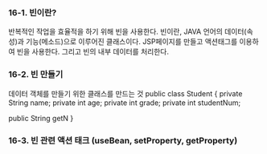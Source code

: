 ### 16-1. 빈이란?
반복적인 작업을 효율적을 하기 위해 빈을 사용한다. 빈이란, JAVA 언어의 데이터(속성)과 기능(메소드)으로 이루어진 클래스이다.
JSP페이지를 만들고 액션태그를 이용하여 빈을 사용한다. 그리고 빈의 내부 데이터를 처리한다.

### 16-2. 빈 만들기
데이터 객체를 만들기 위한 클래스를 만드는 것
public class Student {
	private String name;
	private int age;
	private int grade;
	private int studentNum;
	
   public String getN
}

### 16-3. 빈 관련 액션 태크 (useBean, setProperty, getProperty)
<!--stackedit_data:
eyJoaXN0b3J5IjpbMTkxMTcxNzYyOCwxMTQ1NTUwMTI3XX0=
-->